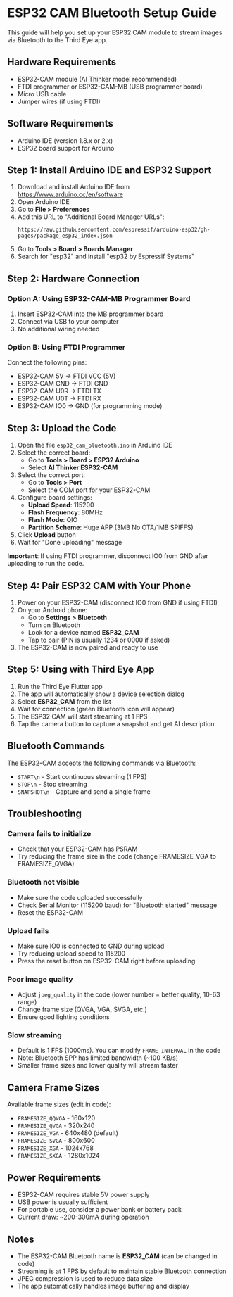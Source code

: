 # ESP32 CAM Bluetooth Setup Guide

This guide will help you set up your ESP32 CAM module to stream images via Bluetooth to the Third Eye app.

## Hardware Requirements

- ESP32-CAM module (AI Thinker model recommended)
- FTDI programmer or ESP32-CAM-MB (USB programmer board)
- Micro USB cable
- Jumper wires (if using FTDI)

## Software Requirements

- Arduino IDE (version 1.8.x or 2.x)
- ESP32 board support for Arduino

## Step 1: Install Arduino IDE and ESP32 Support

1. Download and install Arduino IDE from https://www.arduino.cc/en/software
2. Open Arduino IDE
3. Go to **File > Preferences**
4. Add this URL to "Additional Board Manager URLs":
   ```
   https://raw.githubusercontent.com/espressif/arduino-esp32/gh-pages/package_esp32_index.json
   ```
5. Go to **Tools > Board > Boards Manager**
6. Search for "esp32" and install "esp32 by Espressif Systems"

## Step 2: Hardware Connection

### Option A: Using ESP32-CAM-MB Programmer Board
1. Insert ESP32-CAM into the MB programmer board
2. Connect via USB to your computer
3. No additional wiring needed

### Option B: Using FTDI Programmer
Connect the following pins:
- ESP32-CAM 5V → FTDI VCC (5V)
- ESP32-CAM GND → FTDI GND
- ESP32-CAM U0R → FTDI TX
- ESP32-CAM U0T → FTDI RX
- ESP32-CAM IO0 → GND (for programming mode)

## Step 3: Upload the Code

1. Open the file `esp32_cam_bluetooth.ino` in Arduino IDE
2. Select the correct board:
   - Go to **Tools > Board > ESP32 Arduino**
   - Select **AI Thinker ESP32-CAM**
3. Select the correct port:
   - Go to **Tools > Port**
   - Select the COM port for your ESP32-CAM
4. Configure board settings:
   - **Upload Speed**: 115200
   - **Flash Frequency**: 80MHz
   - **Flash Mode**: QIO
   - **Partition Scheme**: Huge APP (3MB No OTA/1MB SPIFFS)
5. Click **Upload** button
6. Wait for "Done uploading" message

**Important**: If using FTDI programmer, disconnect IO0 from GND after uploading to run the code.

## Step 4: Pair ESP32 CAM with Your Phone

1. Power on your ESP32-CAM (disconnect IO0 from GND if using FTDI)
2. On your Android phone:
   - Go to **Settings > Bluetooth**
   - Turn on Bluetooth
   - Look for a device named **ESP32_CAM**
   - Tap to pair (PIN is usually 1234 or 0000 if asked)
3. The ESP32-CAM is now paired and ready to use

## Step 5: Using with Third Eye App

1. Run the Third Eye Flutter app
2. The app will automatically show a device selection dialog
3. Select **ESP32_CAM** from the list
4. Wait for connection (green Bluetooth icon will appear)
5. The ESP32 CAM will start streaming at 1 FPS
6. Tap the camera button to capture a snapshot and get AI description

## Bluetooth Commands

The ESP32-CAM accepts the following commands via Bluetooth:

- `START\n` - Start continuous streaming (1 FPS)
- `STOP\n` - Stop streaming
- `SNAPSHOT\n` - Capture and send a single frame

## Troubleshooting

### Camera fails to initialize
- Check that your ESP32-CAM has PSRAM
- Try reducing the frame size in the code (change FRAMESIZE_VGA to FRAMESIZE_QVGA)

### Bluetooth not visible
- Make sure the code uploaded successfully
- Check Serial Monitor (115200 baud) for "Bluetooth started" message
- Reset the ESP32-CAM

### Upload fails
- Make sure IO0 is connected to GND during upload
- Try reducing upload speed to 115200
- Press the reset button on ESP32-CAM right before uploading

### Poor image quality
- Adjust `jpeg_quality` in the code (lower number = better quality, 10-63 range)
- Change frame size (QVGA, VGA, SVGA, etc.)
- Ensure good lighting conditions

### Slow streaming
- Default is 1 FPS (1000ms). You can modify `FRAME_INTERVAL` in the code
- Note: Bluetooth SPP has limited bandwidth (~100 KB/s)
- Smaller frame sizes and lower quality will stream faster

## Camera Frame Sizes

Available frame sizes (edit in code):
- `FRAMESIZE_QQVGA` - 160x120
- `FRAMESIZE_QVGA` - 320x240
- `FRAMESIZE_VGA` - 640x480 (default)
- `FRAMESIZE_SVGA` - 800x600
- `FRAMESIZE_XGA` - 1024x768
- `FRAMESIZE_SXGA` - 1280x1024

## Power Requirements

- ESP32-CAM requires stable 5V power supply
- USB power is usually sufficient
- For portable use, consider a power bank or battery pack
- Current draw: ~200-300mA during operation

## Notes

- The ESP32-CAM Bluetooth name is **ESP32_CAM** (can be changed in code)
- Streaming is at 1 FPS by default to maintain stable Bluetooth connection
- JPEG compression is used to reduce data size
- The app automatically handles image buffering and display
